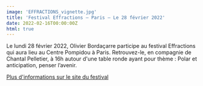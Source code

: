 ```yaml
---
image: 'EFFRACTIONS_vignette.jpg'
title: 'Festival Effractions – Paris – Le 28 février 2022'
date: 2022-02-16T00:00:00Z
html: true
---
```


<p>
  Le lundi 28 février 2022, Olivier Bordaçarre participe au festival Effractions qui aura lieu au Centre Pompidou à Paris. Retrouvez-le, en compagnie de Chantal Pelletier, à 16h autour d'une table ronde ayant pour thème : Polar et anticipation, penser l’avenir. <br/>
</p>
<p>
  <a
    href="https://effractions.bpi.fr/programme-2022/"
    rel="noopener noreferrer"
    target="_blank"
  >
    Plus d'informations sur le site du festival
  </a>
</p>


